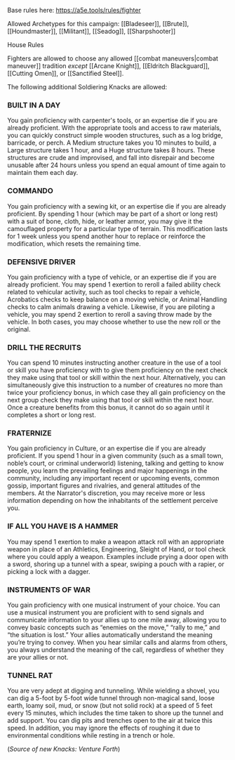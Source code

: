Base rules here: https://a5e.tools/rules/fighter

Allowed Archetypes for this campaign: [[Bladeseer]], [[Brute]], [[Houndmaster]], [[Militant]], [[Seadog]], [[Sharpshooter]] 

House Rules

Fighters are allowed to choose any allowed [[combat maneuvers|combat maneuver]] tradition *except*  [[Arcane Knight]], [[Eldritch Blackguard]], [[Cutting Omen]], or [[Sanctified Steel]].

The following additional Soldiering Knacks are allowed:

### BUILT IN A DAY 
You gain proficiency with carpenter's tools, or an expertise die if you are already proficient. With the appropriate tools and access to raw materials, you can quickly construct simple wooden structures, such as a log bridge, barricade, or perch. A Medium structure takes you 10 minutes to build, a Large structure takes 1 hour, and a Huge structure takes 8 hours. These structures are crude and improvised, and fall into disrepair and become unusable after 24 hours unless you spend an equal amount of time again to maintain them each day. 
### COMMANDO 
You gain proficiency with a sewing kit, or an expertise die if you are already proficient. By spending 1 hour (which may be part of a short or long rest) with a suit of bone, cloth, hide, or leather armor, you may give it the camouflaged property for a particular type of terrain. This modification lasts for 1 week unless you spend another hour to replace or reinforce the modification, which resets the remaining time. 
### DEFENSIVE DRIVER 
You gain proficiency with a type of vehicle, or an expertise die if you are already proficient. You may spend 1 exertion to reroll a failed ability check related to vehicular activity, such as tool checks to repair a vehicle, Acrobatics checks to keep balance on a moving vehicle, or Animal Handling checks to calm animals drawing a vehicle. Likewise, if you are piloting a vehicle, you may spend 2 exertion to reroll a saving throw made by the vehicle. In both cases, you may choose whether to use the new roll or the original. 
### DRILL THE RECRUITS 
You can spend 10 minutes instructing another creature in the use of a tool or skill you have proficiency with to give them proficiency on the next check they make using that tool or skill within the next hour. Alternatively, you can simultaneously give this instruction to a number of creatures no more than twice your proficiency bonus, in which case they all gain proficiency on the next group check they make using that tool or skill within the next hour. Once a creature benefits from this bonus, it cannot do so again until it completes a short or long rest.
### FRATERNIZE 
You gain proficiency in Culture, or an expertise die if you are already proficient. If you spend 1 hour in a given community (such as a small town, noble’s court, or criminal underworld) listening, talking and getting to know people, you learn the prevailing feelings and major happenings in the community, including any important recent or upcoming events, common gossip, important figures and rivalries, and general attitudes of the members. At the Narrator's discretion, you may receive more or less information depending on how the inhabitants of the settlement perceive you. 
### IF ALL YOU HAVE IS A HAMMER 
You may spend 1 exertion to make a weapon attack roll with an appropriate weapon in place of an Athletics, Engineering, Sleight of Hand, or tool check where you could apply a weapon. Examples include prying a door open with a sword, shoring up a tunnel with a spear, swiping a pouch with a rapier, or picking a lock with a dagger. 
### INSTRUMENTS OF WAR 
You gain proficiency with one musical instrument of your choice. You can use a musical instrument you are proficient with to send signals and communicate information to your allies up to one mile away, allowing you to convey basic concepts such as “enemies on the move,” “rally to me,” and “the situation is lost.” Your allies automatically understand the meaning you’re trying to convey. When you hear similar calls and alarms from others, you always understand the meaning of the call, regardless of whether they are your allies or not. 
### TUNNEL RAT 
You are very adept at digging and tunneling. While wielding a shovel, you can dig a 5-foot by 5-foot wide tunnel through non-magical sand, loose earth, loamy soil, mud, or snow (but not solid rock) at a speed of 5 feet every 15 minutes, which includes the time taken to shore up the tunnel and add support. You can dig pits and trenches open to the air at twice this speed. In addition, you may ignore the effects of roughing it due to environmental conditions while resting in a trench or hole.

(*Source of new Knacks: Venture Forth*)